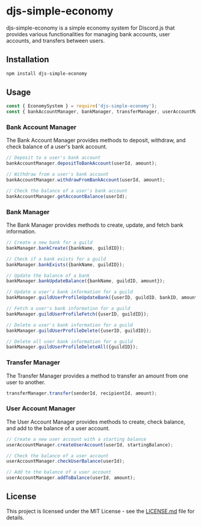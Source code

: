# djs-simple-economy

djs-simple-economy is a simple economy system for Discord.js that provides various functionalities for managing bank accounts, user accounts, and transfers between users.

## Installation
```sh
npm install djs-simple-economy
```

## Usage
```js
const { EconomySystem } = require('djs-simple-economy');
const { bankAccountManager, bankManager, transferManager, userAccountManager } = EconomySystem;
```

### Bank Account Manager
The Bank Account Manager provides methods to deposit, withdraw, and check balance of a user's bank account.

```js
// Deposit to a user's bank account
bankAccountManager.depositToBankAccount(userId, amount);

// Withdraw from a user's bank account
bankAccountManager.withdrawFromBankAccount(userId, amount);

// Check the balance of a user's bank account
bankAccountManager.getAccountBalance(userId);
```

### Bank Manager
The Bank Manager provides methods to create, update, and fetch bank information.

```js
// Create a new bank for a guild
bankManager.bankCreate({bankName, guildID});

// Check if a bank exists for a guild
bankManager.bankExists({bankName, guildID});

// Update the balance of a bank
bankManager.bankUpdateBalance({bankName, guildID, amount});

// Update a user's bank information for a guild
bankManager.guildUserProfileUpdateBank({userID, guildID, bankID, amount});

// Fetch a user's bank information for a guild
bankManager.guildUserProfileFetch({userID, guildID});

// Delete a user's bank information for a guild
bankManager.guildUserProfileDelete({userID, guildID});

// Delete all user bank information for a guild
bankManager.guildUserProfileDeleteAll({guildID});
```

### Transfer Manager
The Transfer Manager provides a method to transfer an amount from one user to another.

```js
transferManager.transfer(senderId, recipientId, amount);
```

### User Account Manager
The User Account Manager provides methods to create, check balance, and add to the balance of a user account.

```js
// Create a new user account with a starting balance
userAccountManager.createUserAccount(userId, startingBalance);

// Check the balance of a user account
userAccountManager.checkUserBalance(userId);

// Add to the balance of a user account
userAccountManager.addToBalance(userId, amount);
``` 

## License
This project is licensed under the MIT License - see the [LICENSE.md](LICENSE.md) file for details.